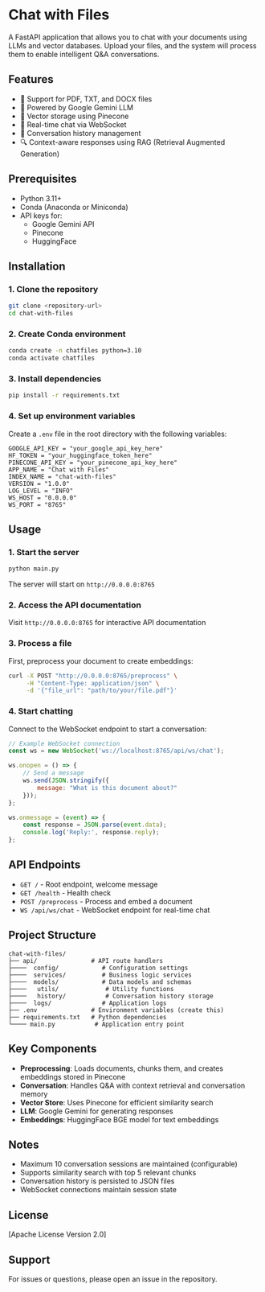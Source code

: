 # Chat with Files

A FastAPI application that allows you to chat with your documents using LLMs and vector databases. Upload your files, and the system will process them to enable intelligent Q&A conversations.

## Features

- 📄 Support for PDF, TXT, and DOCX files
- 🤖 Powered by Google Gemini LLM
- 💾 Vector storage using Pinecone
- 💬 Real-time chat via WebSocket
- 📝 Conversation history management
- 🔍 Context-aware responses using RAG (Retrieval Augmented Generation)

## Prerequisites

- Python 3.11+
- Conda (Anaconda or Miniconda)
- API keys for:
  - Google Gemini API
  - Pinecone
  - HuggingFace

## Installation

### 1. Clone the repository
```bash
git clone <repository-url>
cd chat-with-files
```

### 2. Create Conda environment
```bash
conda create -n chatfiles python=3.10
conda activate chatfiles
```

### 3. Install dependencies
```bash
pip install -r requirements.txt
```

### 4. Set up environment variables
Create a `.env` file in the root directory with the following variables:

```env
GOOGLE_API_KEY = "your_google_api_key_here"
HF_TOKEN = "your_huggingface_token_here"
PINECONE_API_KEY = "your_pinecone_api_key_here"
APP_NAME = "Chat with Files"
INDEX_NAME = "chat-with-files"
VERSION = "1.0.0"
LOG_LEVEL = "INFO"
WS_HOST = "0.0.0.0"
WS_PORT = "8765"
```

## Usage

### 1. Start the server
```bash
python main.py
```
The server will start on `http://0.0.0.0:8765`

### 2. Access the API documentation
Visit `http://0.0.0.0:8765` for interactive API documentation

### 3. Process a file
First, preprocess your document to create embeddings:

```bash
curl -X POST "http://0.0.0.0:8765/preprocess" \
     -H "Content-Type: application/json" \
     -d '{"file_url": "path/to/your/file.pdf"}'
```

### 4. Start chatting
Connect to the WebSocket endpoint to start a conversation:

```javascript
// Example WebSocket connection
const ws = new WebSocket('ws://localhost:8765/api/ws/chat');

ws.onopen = () => {
    // Send a message
    ws.send(JSON.stringify({
        message: "What is this document about?"
    }));
};

ws.onmessage = (event) => {
    const response = JSON.parse(event.data);
    console.log('Reply:', response.reply);
};
```

## API Endpoints

- `GET /` - Root endpoint, welcome message
- `GET /health` - Health check
- `POST /preprocess` - Process and embed a document
- `WS /api/ws/chat` - WebSocket endpoint for real-time chat

## Project Structure

```
chat-with-files/
├── api/               # API route handlers
├────  config/            # Configuration settings
├────  services/          # Business logic services
├────  models/            # Data models and schemas
├────   utils/             # Utility functions
├────   history/           # Conversation history storage
├────  logs/              # Application logs
├── .env               # Environment variables (create this)
├── requirements.txt   # Python dependencies
└──── main.py           # Application entry point
```

## Key Components

- **Preprocessing**: Loads documents, chunks them, and creates embeddings stored in Pinecone
- **Conversation**: Handles Q&A with context retrieval and conversation memory
- **Vector Store**: Uses Pinecone for efficient similarity search
- **LLM**: Google Gemini for generating responses
- **Embeddings**: HuggingFace BGE model for text embeddings

## Notes

- Maximum 10 conversation sessions are maintained (configurable)
- Supports similarity search with top 5 relevant chunks
- Conversation history is persisted to JSON files
- WebSocket connections maintain session state

## License

[Apache License Version 2.0]

## Support

For issues or questions, please open an issue in the repository.